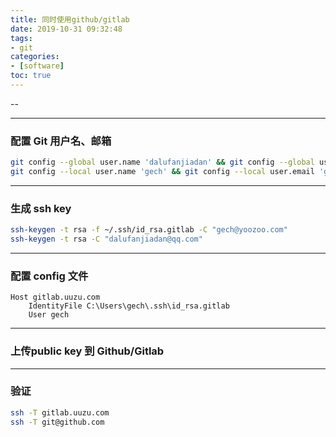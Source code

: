 ```yaml
---
title: 同时使用github/gitlab
date: 2019-10-31 09:32:48
tags:
- git
categories: 
- [software]
toc: true
---
```


--
<!-- more -->

---

### 配置 Git 用户名、邮箱

```bash
git config --global user.name 'dalufanjiadan' && git config --global user.email 'dalufanjiadan@qq.com'
git config --local user.name 'gech' && git config --local user.email 'gech@yoozoo.com'
```

---

### 生成 ssh key

```bash
ssh-keygen -t rsa -f ~/.ssh/id_rsa.gitlab -C "gech@yoozoo.com"
ssh-keygen -t rsa -C "dalufanjiadan@qq.com"
```

---

### 配置 config 文件

```config
Host gitlab.uuzu.com
    IdentityFile C:\Users\gech\.ssh\id_rsa.gitlab
    User gech
```

---
### 上传public key 到 Github/Gitlab

---

### 验证

```bash
ssh -T gitlab.uuzu.com
ssh -T git@github.com
```
